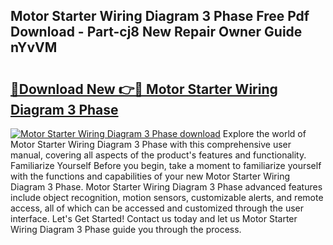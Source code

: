 ## Motor Starter Wiring Diagram 3 Phase Free Pdf Download - Part-cj8 New Repair Owner Guide nYvVM

# <h2><a href="http://dfqn39.blite.top/?on=Motor+Starter+Wiring+Diagram+3+Phase">🔗Download New 👉🔴 Motor Starter Wiring Diagram 3 Phase</a></h2>

[![Motor Starter Wiring Diagram 3 Phase download](https://i.imgur.com/lujVjoI.png)](http://dfqn39.blite.top/?on=Motor+Starter+Wiring+Diagram+3+Phase)
Explore the world of Motor Starter Wiring Diagram 3 Phase with this comprehensive user manual, covering all aspects of the product's features and functionality. Familiarize Yourself Before you begin, take a moment to familiarize yourself with the functions and capabilities of your new Motor Starter Wiring Diagram 3 Phase. Motor Starter Wiring Diagram 3 Phase advanced features include object recognition, motion sensors, customizable alerts, and remote access, all of which can be accessed and customized through the user interface. Let's Get Started! Contact us today and let us Motor Starter Wiring Diagram 3 Phase guide you through the process.
